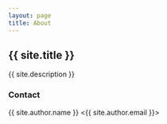 ```yaml
---
layout: page
title: About
---
```

## {{ site.title }}
{{ site.description }}

### Contact
{{ site.author.name }} <{{ site.author.email }}>